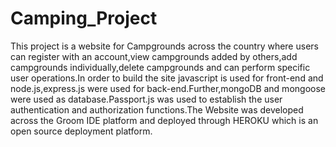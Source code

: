 # Camping_Project
This project is a website for Campgrounds across the country where users can register with an account,view campgrounds added by others,add campgrounds individually,delete campgrounds and can perform specific user operations.In order to build the site javascript is used for front-end and node.js,express.js were used for back-end.Further,mongoDB and mongoose were used as database.Passport.js was used to establish the user authentication and authorization functions.The Website was developed across the Groom IDE platform and deployed through HEROKU which is an open source deployment platform.
